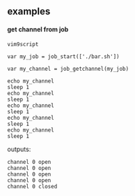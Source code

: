 ## examples

#### get channel from job

```
vim9script

var my_job = job_start(['./bar.sh'])

var my_channel = job_getchannel(my_job)

echo my_channel
sleep 1
echo my_channel
sleep 1
echo my_channel
sleep 1
echo my_channel
sleep 1
echo my_channel
sleep 1
```
outputs:
```
channel 0 open
channel 0 open
channel 0 open
channel 0 open
channel 0 closed
```
